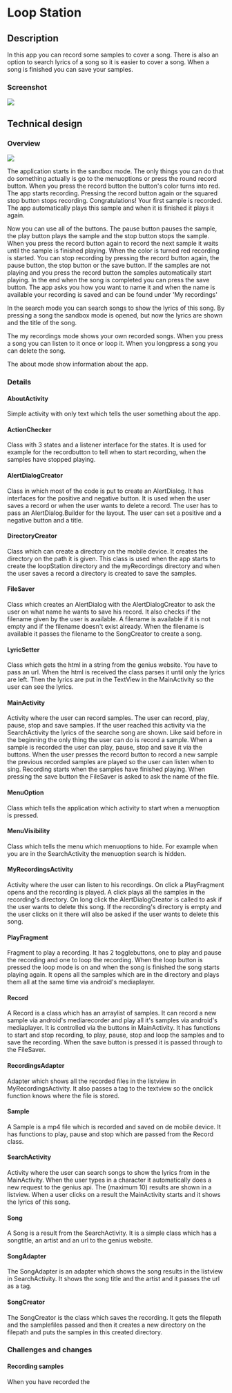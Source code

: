 # Loop Station

## Description

In this app you can record some samples to cover a song. There is also an option to search lyrics of a song so it is easier to cover a song.
When a song is finished you can save your samples.

### Screenshot

![](https://github.com/suitendaal/finalProject/blob/master/doc/screenshots/WhatsApp%20Image%202018-01-30%20at%2013.44.58%20(5).jpeg)

## Technical design

### Overview

![](https://github.com/suitendaal/finalProject/blob/master/doc/FinalReport.jpg)

The application starts in the sandbox mode. The only things you can do that do something actually is go to the menuoptions or press the round record button.
When you press the record button the button's color turns into red. The app starts recording. Pressing the record button again or the squared stop button stops recording.
Congratulations! Your first sample is recorded. The app automatically plays this sample and when it is finished it plays it again.

Now you can use all of the buttons. The pause button pauses the sample, the play button plays the sample and the stop button stops the sample.
When you press the record button again to record the next sample it waits until the sample is finished playing. 
When the color is turned red recording is started. You can stop recording by pressing the record button again, the pause button, the stop button or the save button.
If the samples are not playing and you press the record button the samples automatically start playing.
In the end when the song is completed you can press the save button. The app asks you how you want to name it and when the name is available your recording is saved and can be found under 'My recordings'

In the search mode you can search songs to show the lyrics of this song. By pressing a song the sandbox mode is opened, but now the lyrics are shown and the title of the song.

The my recordings mode shows your own recorded songs. When you press a song you can listen to it once or loop it. When you longpress a song you can delete the song.

The about mode show information about the app.

### Details

#### AboutActivity

Simple activity with only text which tells the user something about the app.

#### ActionChecker

Class with 3 states and a listener interface for the states. It is used for example for the recordbutton to tell when to start recording, when the samples have stopped playing.

#### AlertDialogCreator

Class in which most of the code is put to create an AlertDialog. It has interfaces for the positive and negative button. It is used when the user saves a record or when the user wants to delete a record. The user has to pass an AlertDialog.Builder for the layout. The user can set a positive and a negative button and a title.

#### DirectoryCreator

Class which can create a directory on the mobile device. It creates the directory on the path it is given. This class is used when the app starts to create the loopStation directory and the myRecordings directory and when the user saves a record a directory is created to save the samples.

#### FileSaver

Class which creates an AlertDialog with the AlertDialogCreator to ask the user on what name he wants to save his record. It also checks if the filename given by the user is available. A filename is available if it is not empty and if the filename doesn't exist already.
When the filename is available it passes the filename to the SongCreator to create a song.

#### LyricSetter

Class which gets the html in a string from the genius website. You have to pass an url. When the html is received the class parses it until only the lyrics are left. Then the lyrics are put in the TextView in the MainActivity so the user can see the lyrics.

#### MainActivity

Activity where the user can record samples. The user can record, play, pause, stop and save samples. If the user reached this activity via the SearchActivity the lyrics of the searche song are shown.
Like said before in the beginning the only thing the user can do is record a sample. When a sample is recorded the user can play, pause, stop and save it via the buttons.
When the user presses the record button to record a new sample the previous recorded samples are played so the user can listen when to sing. Recording starts when the samples have finished playing.
When pressing the save button the FileSaver is asked to ask the name of the file.

#### MenuOption

Class which tells the application which activity to start when a menuoption is pressed.

#### MenuVisibility

Class which tells the menu which menuoptions to hide. For example when you are in the SearchActivity the menuoption search is hidden.

#### MyRecordingsActivity

Activity where the user can listen to his recordings. On click a PlayFragment opens and the recording is played. A click plays all the samples in the recording's directory.
On long click the AlertDialogCreator is called to ask if the user wants to delete this song.
If the recording's directory is empty and the user clicks on it there will also be asked if the user wants to delete this song.

#### PlayFragment

Fragment to play a recording. It has 2 togglebuttons, one to play and pause the recording and one to loop the recording. 
When the loop button is pressed the loop mode is on and when the song is finished the song starts playing again.
It opens all the samples which are in the directory and plays them all at the same time via android's mediaplayer.

#### Record

A Record is a class which has an arraylist of samples. It can record a new sample via android's mediarecorder and play all it's samples via android's mediaplayer.
It is controlled via the buttons in MainActivity. It has functions to start and stop recording, to play, pause, stop and loop the samples and to save the recording.
When the save button is pressed it is passed through to the FileSaver.

#### RecordingsAdapter

Adapter which shows all the recorded files in the listview in MyRecordingsActivity. It also passes a tag to the textview so the onclick function knows where the file is stored.

#### Sample

A Sample is a mp4 file which is recorded and saved on de mobile device. It has functions to play, pause and stop which are passed from the Record class.

#### SearchActivity

Activity where the user can search songs to show the lyrics from in the MainActivity. When the user types in a character it automatically does a new request to the genius api.
The (maximum 10) results are shown in a listview. When a user clicks on a result the MainActivity starts and it shows the lyrics of this song.

#### Song

A Song is a result from the SearchActivity. It is a simple class which has a songtitle, an artist and an url to the genius website.

#### SongAdapter

The SongAdapter is an adapter which shows the song results in the listview in SearchActivity. It shows the song title and the artist and it passes the url as a tag.

#### SongCreator

The SongCreator is the class which saves the recording. It gets the filepath and the samplefiles passed and then it creates a new directory on the filepath and puts the samples in this created directory.

### Challenges and changes

#### Recording samples

When you have recorded the 
